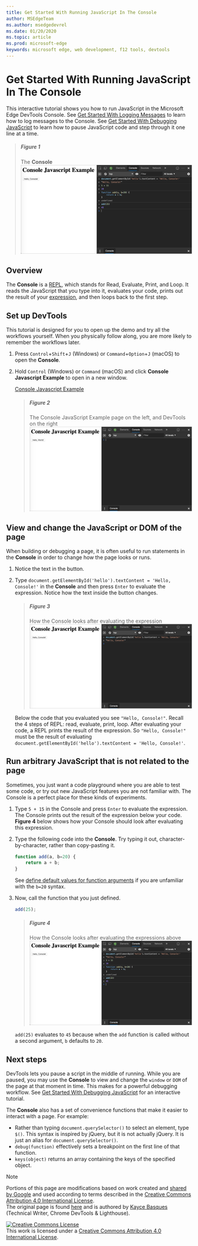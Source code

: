 ```yaml
---
title: Get Started With Running JavaScript In The Console
author: MSEdgeTeam
ms.author: msedgedevrel
ms.date: 01/20/2020
ms.topic: article
ms.prod: microsoft-edge
keywords: microsoft edge, web development, f12 tools, devtools
---
```

<!-- Copyright Kayce Basques 

   Licensed under the Apache License, Version 2.0 (the "License");
   you may not use this file except in compliance with the License.
   You may obtain a copy of the License at

       https://www.apache.org/licenses/LICENSE-2.0

   Unless required by applicable law or agreed to in writing, software
   distributed under the License is distributed on an "AS IS" BASIS,
   WITHOUT WARRANTIES OR CONDITIONS OF ANY KIND, either express or implied.
   See the License for the specific language governing permissions and
   limitations under the License.  -->







# Get Started With Running JavaScript In The Console   



This interactive tutorial shows you how to run JavaScript in the Microsoft Edge DevTools Console.  See [Get Started With Logging Messages][DevToolsConsoleLoggingMessages] to learn how to log messages to the Console.  See [Get Started With Debugging JavaScript][DevToolsJavascriptIndex] to learn how to pause JavaScript code and step through it one line at a time.  

> ##### Figure 1  
> The **Console**  
> ![The Console][ImageConsole]  

## Overview   

The **Console** is a [REPL][WikiReadEvalPrintLoop], which stands for Read, Evaluate, Print, and Loop.  It reads the JavaScript that you type into it, evaluates your code, prints out the result of your [expression][2alityExpressionsVersusStatements], and then loops back to the first step.  

## Set up DevTools   

This tutorial is designed for you to open up the demo and try all the workflows yourself.  When you physically follow along, you are more likely to remember the workflows later.

1.  Press `Control`+`Shift`+`J` \(Windows\) or `Command`+`Option`+`J` \(macOS\) to open the **Console**.  
1.  Hold `Control` \(Windows\) or `Command` \(macOS\) and click **Console Javascript Example** to open in a new window.  
    
    [Console Javascript Example][GlitchConsoleJavascriptExample]  
    
    > ##### Figure 2  
    > The Console JavaScript Example page on the left, and DevTools on the right  
    > ![The Console JavaScript Example page on the left, and DevTools on the right][ImageTutorialDevToolsJs]  

## View and change the JavaScript or DOM of the page   

When building or debugging a page, it is often useful to run statements in the **Console** in order to change how the page looks or runs.  
    
1.  Notice the text in the button.  
1.  Type `document.getElementById('hello').textContent = 'Hello, Console!'` in the **Console** and then press `Enter` to evaluate the expression.  Notice how the text inside the button changes.  
    
    > ##### Figure 3  
    > How the Console looks after evaluating the expression  
    > ![How the Console looks after evaluating the expression][ImageConsoleAfterEvaluating]  
    
    Below the code that you evaluated you see `"Hello, Console!"`.  Recall the 4 steps of REPL: read, evaluate, print, loop.  After evaluating your code, a REPL prints the result of the expression.  So `"Hello, Console!"` must be the result of evaluating `document.getElementById('hello').textContent = 'Hello, Console!'`.  
    
## Run arbitrary JavaScript that is not related to the page   

Sometimes, you just want a code playground where you are able to test some code, or try out new JavaScript features you are not familiar with.  The Console is a perfect place for these kinds of experiments.  

1.  Type `5 + 15` in the Console and press `Enter` to evaluate the expression. The Console prints out the result of the expression below your code.  **Figure 4** below shows how your Console should look after evaluating this expression.  

1.  Type the following code into the **Console**.  Try typing it out, character-by-character, rather than copy-pasting it.  
    
    ```javascript
    function add(a, b=20) {
        return a + b;
    }
    ```  
    
    See [define default values for function arguments][Esma6DefaultParameterValues] if you are unfamiliar with the `b=20` syntax.  
    
1.  Now, call the function that you just defined.  
    
    ```javascript
    add(25);
    ```  
    
    > ##### Figure 4  
    > How the Console looks after evaluating the expressions above  
    > ![How the Console looks after evaluating the expressions above][ImagePlayground]  
    
    `add(25)` evaluates to `45` because when the `add` function is called without a second argument, `b` defaults to `20`.  

## Next steps   

<!--See [Run JavaScript][DevToolsConsoleReference] to explore more features related to running JavaScript in the Console.  -->  

<!--todo: add console reference (run javascript) section when available  -->  

DevTools lets you pause a script in the middle of running.  While you are paused, you may use the **Console** to view and change the `window` or `DOM` of the page at that moment in time.  This makes for a powerful debugging workflow.  See [Get Started With Debugging JavaScript][DevToolsJavascriptIndex] for an interactive tutorial.  

The **Console** also has a set of convenience functions that make it easier to interact with a page.  For example:  

*   Rather than typing `document.querySelector()` to select an element, type `$()`.  This syntax is inspired by jQuery, but it is not actually jQuery.  It is just an alias for `document.querySelector()`.  
*   `debug(function)` effectively sets a breakpoint on the first line of that function.  
*   `keys(object)` returns an array containing the keys of the specified object.  

<!--See [Console Utilities API Reference][DevToolsConsoleUtilities] to explore all the convenience functions.  -->  

<!--todo: add console utilities api reference section when available  -->  

 



<!-- image links -->  

[ImageConsole]: images/console-javascript-example-console-playground.msft.png "Figure 1: The Console"  
[ImageTutorialDevToolsJs]: images/console-javascript-example-console-empty.msft.png "Figure 2: The Console JavaScript Example page on the left, and DevTools on the right"  
[ImageConsoleAfterEvaluating]: images/console-javascript-example-console-change-button-text.msft.png "Figure 3: How the Console looks after evaluating the expression"  
[ImagePlayground]: images/console-javascript-example-console-playground.msft.png "Figure 4: How the Console looks after evaluating the expressions above"  

<!-- links -->  

[DevToolsConsoleLoggingMessages]: log.md "Get Started With Logging Messages In The Console"  
<!--[DevToolsConsoleReference]: reference.md#run-javascript "Console Reference"  -->  
<!--[DevToolsConsoleUtilities]: utilities.md "Console Utilities API Reference"  -->  

[DevToolsJavascriptIndex]: ../javascript/index.md "Get Started with Debugging JavaScript in Microsoft Edge DevTools"  

[2alityExpressionsVersusStatements]: https://2ality.com/2012/09/expressions-vs-statements.html "Expressions versus statements in JavaScript"  
[Esma6DefaultParameterValues]: https://es6-features.org/index#DefaultParameterValues "Default Parameter Values - Extended Parameter Handling - ECMAScript 6 — New Features: Overview & Comparison"  
[GlitchConsoleJavascriptExample]: https://microsoft-edge-chromium-devtools.glitch.me/static/console/javascript/index.html "Console Javascript Example | Glitch"  
[WikiReadEvalPrintLoop]: https://en.wikipedia.org/wiki/Read–eval–print_loop "Read–eval–print loop - Wikipedia"  

> [!NOTE]
> Portions of this page are modifications based on work created and [shared by Google][GoogleSitePolicies] and used according to terms described in the [Creative Commons Attribution 4.0 International License][CCA4IL].  
> The original page is found [here](https://developers.google.com/web/tools/chrome-devtools/console/javascript) and is authored by [Kayce Basques][KayceBasques] \(Technical Writer, Chrome DevTools \& Lighthouse\).  

[![Creative Commons License][CCby4Image]][CCA4IL]  
This work is licensed under a [Creative Commons Attribution 4.0 International License][CCA4IL].  

[CCA4IL]: https://creativecommons.org/licenses/by/4.0  
[CCby4Image]: https://i.creativecommons.org/l/by/4.0/88x31.png  
[GoogleSitePolicies]: https://developers.google.com/terms/site-policies  
[KayceBasques]: https://developers.google.com/web/resources/contributors/kaycebasques  
